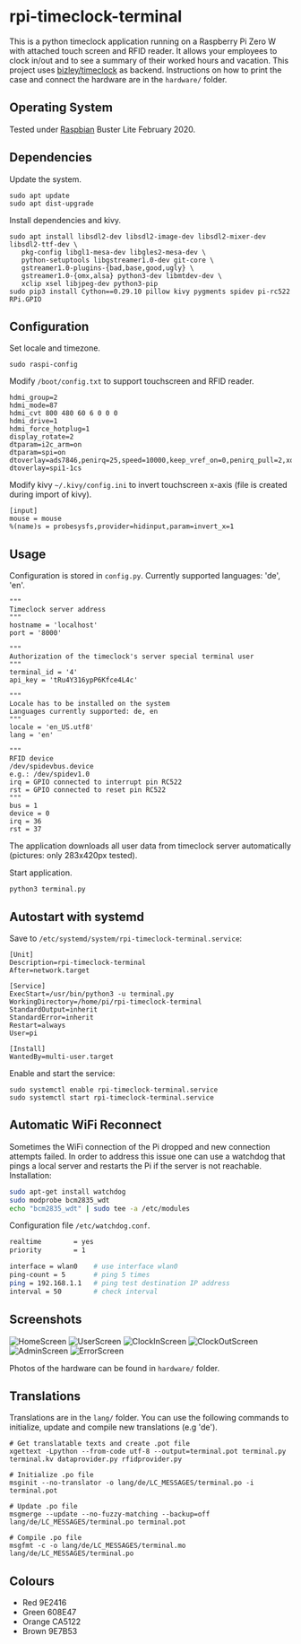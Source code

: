 # rpi-timeclock-terminal
This is a python timeclock application running on a Raspberry Pi Zero W with attached touch screen
and RFID reader. It allows your employees to clock in/out and to see a summary of their worked 
hours and vacation. This project uses [bizley/timeclock](github.com/bizley/timeclock) as backend. 
Instructions on how to print the case and connect the hardware are in the ```hardware/``` folder.
 
## Operating System
Tested under [Raspbian](https://www.raspberrypi.org/downloads/raspbian/) Buster Lite February 2020.

## Dependencies
Update the system. 
```
sudo apt update
sudo apt dist-upgrade
```

Install dependencies and kivy.
```
sudo apt install libsdl2-dev libsdl2-image-dev libsdl2-mixer-dev libsdl2-ttf-dev \
   pkg-config libgl1-mesa-dev libgles2-mesa-dev \
   python-setuptools libgstreamer1.0-dev git-core \
   gstreamer1.0-plugins-{bad,base,good,ugly} \
   gstreamer1.0-{omx,alsa} python3-dev libmtdev-dev \
   xclip xsel libjpeg-dev python3-pip
sudo pip3 install Cython==0.29.10 pillow kivy pygments spidev pi-rc522 RPi.GPIO
```

## Configuration
Set locale and timezone.
```
sudo raspi-config
```

Modify ```/boot/config.txt``` to support touchscreen and RFID reader.
```
hdmi_group=2
hdmi_mode=87
hdmi_cvt 800 480 60 6 0 0 0
hdmi_drive=1
hdmi_force_hotplug=1
display_rotate=2
dtparam=i2c_arm=on
dtparam=spi=on
dtoverlay=ads7846,penirq=25,speed=10000,keep_vref_on=0,penirq_pull=2,xohms=150
dtoverlay=spi1-1cs
```

Modify kivy ```~/.kivy/config.ini``` to invert touchscreen x-axis (file is created during 
import of kivy).
```
[input]
mouse = mouse
%(name)s = probesysfs,provider=hidinput,param=invert_x=1
```

## Usage
Configuration is stored in ```config.py```. Currently supported languages: 'de', 'en'.
```
"""
Timeclock server address
"""
hostname = 'localhost'
port = '8000'

"""
Authorization of the timeclock's server special terminal user
"""
terminal_id = '4'
api_key = 'tRu4Y316ypP6Kfce4L4c'

"""
Locale has to be installed on the system
Languages currently supported: de, en
"""
locale = 'en_US.utf8'
lang = 'en'

"""
RFID device
/dev/spidevbus.device
e.g.: /dev/spidev1.0
irq = GPIO connected to interrupt pin RC522
rst = GPIO connected to reset pin RC522
"""
bus = 1
device = 0
irq = 36
rst = 37
```

The application downloads all user data from timeclock server automatically (pictures: only 283x420px tested).

Start application.
```
python3 terminal.py
```

## Autostart with systemd
Save to ```/etc/systemd/system/rpi-timeclock-terminal.service```:
```
[Unit]
Description=rpi-timeclock-terminal
After=network.target

[Service]
ExecStart=/usr/bin/python3 -u terminal.py
WorkingDirectory=/home/pi/rpi-timeclock-terminal
StandardOutput=inherit
StandardError=inherit
Restart=always
User=pi

[Install]
WantedBy=multi-user.target
```

Enable and start the service:
```
sudo systemctl enable rpi-timeclock-terminal.service
sudo systemctl start rpi-timeclock-terminal.service
```

## Automatic WiFi Reconnect
Sometimes the WiFi connection of the Pi dropped and new connection attempts failed. In order to address this issue one 
can use a watchdog that pings a local server and restarts the Pi if the server is not reachable. Installation:
```bash
sudo apt-get install watchdog
sudo modprobe bcm2835_wdt
echo "bcm2835_wdt" | sudo tee -a /etc/modules
```

Configuration file `/etc/watchdog.conf`.
```bash
realtime		= yes
priority		= 1

interface = wlan0    # use interface wlan0
ping-count = 5       # ping 5 times
ping = 192.168.1.1   # ping test destination IP address
interval = 50        # check interval
```

## Screenshots
![HomeScreen](./screenshots/home.png)
![UserScreen](./screenshots/user.png)
![ClockInScreen](./screenshots/arrive.png)
![ClockOutScreen](./screenshots/leave.png)
![AdminScreen](./screenshots/admin.png)
![ErrorScreen](./screenshots/error.png)

Photos of the hardware can be found in `hardware/` folder.

## Translations
Translations are in the ```lang/``` folder. You can use the following commands to initialize, update and
compile new translations (e.g 'de').
```
# Get translatable texts and create .pot file
xgettext -Lpython --from-code utf-8 --output=terminal.pot terminal.py terminal.kv dataprovider.py rfidprovider.py

# Initialize .po file
msginit --no-translator -o lang/de/LC_MESSAGES/terminal.po -i terminal.pot

# Update .po file
msgmerge --update --no-fuzzy-matching --backup=off lang/de/LC_MESSAGES/terminal.po terminal.pot

# Compile .po file
msgfmt -c -o lang/de/LC_MESSAGES/terminal.mo lang/de/LC_MESSAGES/terminal.po
```

## Colours
- Red 9E2416
- Green 608E47
- Orange CA5122
- Brown 9E7B53
